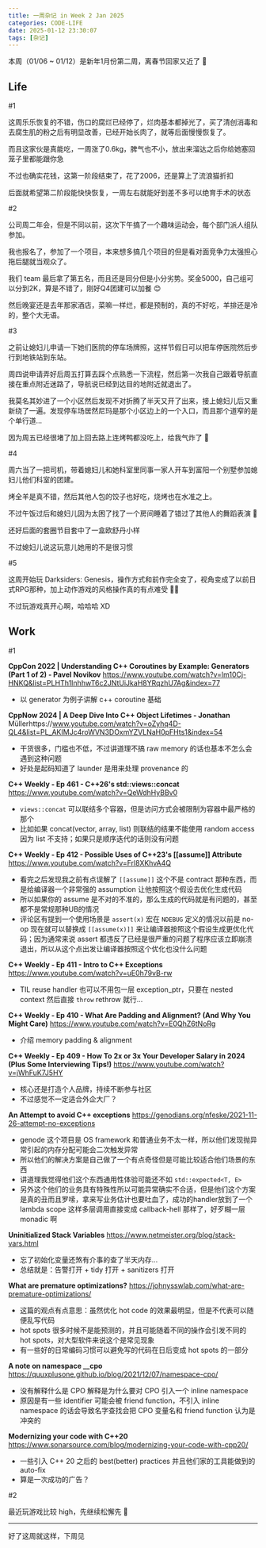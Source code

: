 ```yaml
---
title: 一周杂记 in Week 2 Jan 2025
categories: CODE-LIFE
date: 2025-01-12 23:30:07
tags: [杂记]
---
```

本周（01/06 ~ 01/12）是新年1月份第二周，离春节回家又近了 🤔

## Life

\#1

这周乐乐恢复的不错，伤口的腐烂已经停了，烂肉基本都掉光了，买了清创消毒和去腐生肌的粉之后有明显改善，已经开始长肉了，就等后面慢慢恢复了。

而且这家伙是真能吃，一周涨了0.6kg，脾气也不小，放出来溜达之后你给她塞回笼子里都能跟你急

不过也确实花钱，这第一阶段结束了，花了2006，还是算上了流浪猫折扣

后面就希望第二阶段能快快恢复，一周左右就能好到差不多可以绝育手术的状态

\#2

公司周二年会，但是不同以前，这次下午搞了一个趣味运动会，每个部门派人组队参加。

我也报名了，参加了一个项目，本来想多搞几个项目的但是看对面竞争力太强担心拖后腿就当观众了。

我们 team 最后拿了第五名，而且还是同分但是小分劣势。奖金5000，自己组可以分到2K，算是不错了，刚好Q4团建可以加餐 😊

然后晚宴还是去年那家酒店，菜嘛一样烂，都是预制的，真的不好吃，羊排还是冷的，整个大无语。

\#3

之前让媳妇儿申请一下她们医院的停车场牌照，这样节假日可以把车停医院然后步行到地铁站到东站。

周四说申请弄好后周五打算去踩个点熟悉一下流程，然后第一次我自己跟着导航直接在重点附近迷路了，导航说已经到达目的地附近就退出了。

我莫名其妙进了一个小区然后发现不对折腾了半天又开了出来，接上媳妇儿后又重新绕了一遍。发现停车场居然尼玛是那个小区边上的一个入口，而且那个道窄的是个单行道...

因为周五已经很堵了加上回去路上连烤鸭都没吃上，给我气炸了 🤬

\#4

周六当了一把司机，带着媳妇儿和她科室里同事一家人开车到富阳一个别墅参加媳妇儿他们科室的团建。

烤全羊是真不错，然后其他人包的饺子也好吃，烧烤也在水准之上。

不过午饭过后和媳妇儿因为太困了找了一个房间睡着了错过了其他人的舞蹈表演 🤣

还好后面的套圈节目套中了一盒欧舒丹小样

不过媳妇儿说这玩意儿她用的不是很习惯

\#5

这周开始玩 Darksiders: Genesis，操作方式和前作完全变了，视角变成了以前日式RPG那种，加上动作游戏的风格操作真的有点难受 🤷‍♂️

不过玩游戏真开心啊，哈哈哈 XD

## Work

\#1

**CppCon 2022 | Understanding C++ Coroutines by Example: Generators (Part 1 of 2) - Pavel Novikov** https://www.youtube.com/watch?v=lm10Cj-HNKQ&list=PLHTh1InhhwT6c2JNtUiJkaH8YRqzhU7Ag&index=77

- 以 generator 为例子讲解 c++ coroutine 基础

**CppNow 2024 | A Deep Dive Into C++ Object Lifetimes - Jonathan**  Müllerhttps://www.youtube.com/watch?v=oZyhq4D-QL4&list=PL_AKIMJc4roWVN3DOxmYZVLNaH0pFHts1&index=54

- 干货很多，门槛也不低，不过讲道理不搞 raw memory 的话也基本不怎么会遇到这种问题
- 好处是起码知道了 launder 是用来处理 provenance 的

**C++ Weekly - Ep 461 - C++26's std::views::concat** https://www.youtube.com/watch?v=QeWdhHyBBv0

- `views::concat` 可以联结多个容器，但是访问方式会被限制为容器中最严格的那个
- 比如如果 concat(vector, array, list) 则联结的结果不能使用 random access 因为 list 不支持；如果只是顺序迭代的话则没有问题

**C++ Weekly - Ep 412 - Possible Uses of C++23's [[assume]] Attribute** https://www.youtube.com/watch?v=Frl8XKhvA4Q

- 看完之后发现我之前有点误解了 `[[assume]]` 这个不是 contract 那种东西，而是给编译器一个非常强的 assumption 让他按照这个假设去优化生成代码
- 所以如果你的 assume 是不对的不准的，那么生成的代码就是有问题的，甚至都不是常规那种UB的情况
- 评论区有提到一个使用场景是 `assert(x)` 宏在 `NDEBUG` 定义的情况以前是 no-op 现在就可以替换成 `[[assume(x)]]` 来让编译器按照这个假设生成更优化代码；因为通常来说 assert 都违反了已经是很严重的问题了程序应该立即崩溃退出，所以从这个点出发让编译器按照这个优化也没什么问题

**C++ Weekly - Ep 411 - Intro to C++ Exceptions** https://www.youtube.com/watch?v=uE0h79vB-rw

- TIL reuse handler 也可以不用包一层 exception_ptr，只要在 nested context 然后直接 `throw` rethrow 就行…

**C++ Weekly - Ep 410 - What Are Padding and Alignment? (And Why You Might Care)** https://www.youtube.com/watch?v=E0QhZ6tNoRg

- 介绍 memory padding & alignment

**C++ Weekly - Ep 409 - How To 2x or 3x Your Developer Salary in 2024 (Plus Some Interviewing Tips!)** https://www.youtube.com/watch?v=jWhFuK7J5HY

- 核心还是打造个人品牌，持续不断参与社区
- 不过感觉不一定适合外企大厂？

**An Attempt to avoid C++ exceptions** https://genodians.org/nfeske/2021-11-26-attempt-no-exceptions

- genode 这个项目是 OS framework 和普通业务不太一样，所以他们发现抛异常引起的内存分配可能会二次触发异常
- 所以他们的解决方案是自己做了一个有点奇怪但是可能比较适合他们场景的东西
- 讲道理我觉得他们这个东西通用性体验可能还不如 `std::expected<T, E>`
- 另外这个他们的业务具有特殊性所以可能异常确实不合适，但是他们这个方案是真的丑而且罗嗦，拿来写业务估计也要吐血了，成功的handler放到了一个 lambda scope 这样多层调用直接变成 callback-hell 那样了，好歹糊一层 monadic 啊

**Uninitialized Stack Variables** https://www.netmeister.org/blog/stack-vars.html

- 忘了初始化变量还煞有介事的查了半天内存…
- 总结就是：告警打开 + tidy 打开 + sanitizers 打开

**What are premature optimizations?**  https://johnysswlab.com/what-are-premature-optimizations/

- 这篇的观点有点意思：虽然优化 hot code 的效果最明显，但是不代表可以随便乱写代码
- hot spots 很多时候不是能预测的，并且可能随着不同的操作会引发不同的 hot spots，对大型软件来说这个是常见现象
- 有一些好的日常编码习惯可以避免写的代码在日后变成 hot spots 的一部分

**A note on namespace __cpo** https://quuxplusone.github.io/blog/2021/12/07/namespace-cpo/

- 没有解释什么是 CPO 解释是为什么要对 CPO 引入一个 inline namespace
- 原因是有一些 identifier 可能会被 friend function，不引入 inline namespace 的话会导致名字查找会把 CPO 变量名和 friend function 认为是冲突的

**Modernizing your code with C++20** https://www.sonarsource.com/blog/modernizing-your-code-with-cpp20/

- 一些引入 C++ 20 之后的 best(better) practices 并且他们家的工具能做到的 auto-fix
- 算是一次成功的广告？

\#2

最近玩游戏比较 high，先继续松懈先 🤡

---

好了这周就这样，下周见
